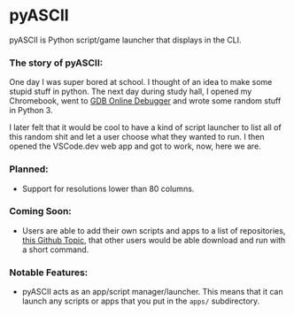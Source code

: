 # pyASCII

pyASCII is Python script/game launcher that displays in the CLI.

### The story of pyASCII:

One day I was super bored at school. I thought of an idea to make some stupid 
stuff in python.
The next day during study hall, I opened my Chromebook, 
went to [GDB Online Debugger](https://www.onlinegdb.com "Online GDB") and 
wrote some random stuff in Python 3.

I later felt that it would be cool to have a kind of script launcher to list 
all of this random shit and let a user choose what they wanted to run. 
I then opened the VSCode.dev web app and got to work, now, here we are.

### Planned:

+ Support for resolutions lower than 80 columns.

### Coming Soon:

+ Users are able to add their own scripts and apps to a list of repositories, 
  [this Github Topic](https://github.com/topics/pyascii "Github Topic for pyASCII"), that other users 
  would be able download and run with a short command.

### Notable Features:

+ pyASCII acts as an app/script manager/launcher.
  This means that it can launch any scripts or apps that you put in 
  the `apps/` subdirectory.


<!-- [here](https://www.electra-dev.xyz "This isn't a feature yet!") -->
